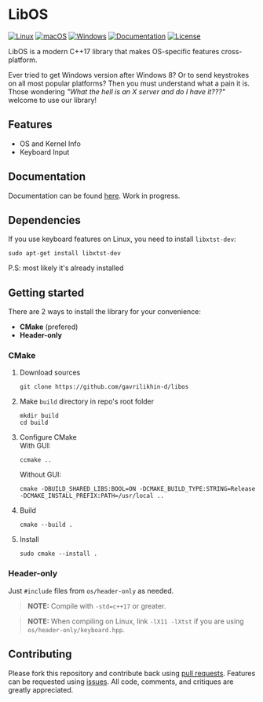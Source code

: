# LibOS
[![Linux](https://github.com/gavrilikhin-d/libos/actions/workflows/linux.yml/badge.svg)](https://github.com/gavrilikhin-d/libos/actions/workflows/linux.yml)
[![macOS](https://github.com/gavrilikhin-d/libos/actions/workflows/macos.yml/badge.svg)](https://github.com/gavrilikhin-d/libos/actions/workflows/macos.yml)
[![Windows](https://github.com/gavrilikhin-d/libos/actions/workflows/windows.yml/badge.svg)](https://github.com/gavrilikhin-d/libos/actions/workflows/windows.yml)
[![Documentation](https://img.shields.io/badge/docs-online-informational?label=Docs&style=flat&link=https://gavrilikhin-d.github.io/libos/)](https://gavrilikhin-d.github.io/libos/)
[![License](https://img.shields.io/github/license/gavrilikhin-d/libos?label=License)](https://github.com/gavrilikhin-d/libos/blob/master/LICENSE)

LibOS is a modern C++17 library that makes OS-specific features cross-platform.

Ever tried to get Windows version after Windows 8? Or to send keystrokes on all most popular platforms? Then you must understand what a pain it is.
Those wondering *"What the hell is an X server and do I have it???"* welcome to use our library!

## Features

- OS and Kernel Info
- Keyboard Input

## Documentation

Documentation can be found [here](https://gavrilikhin-d.github.io/libos/). Work in progress.

## Dependencies

If you use keyboard features on Linux, you need to install `libxtst-dev`:
```
sudo apt-get install libxtst-dev
```

P.S: most likely it's already installed

## Getting started

There are 2 ways to install the library for your convenience:
- **CMake** (prefered)
- **Header-only**

### CMake

1. Download sources
   ```
   git clone https://github.com/gavrilikhin-d/libos
   ```

2. Make `build` directory in repo's root folder
   ```
   mkdir build
   cd build
   ```

3. Configure CMake <br/>
   With GUI:
   ```
   ccmake ..
   ```
   Without GUI:
   ```
   cmake -DBUILD_SHARED_LIBS:BOOL=ON -DCMAKE_BUILD_TYPE:STRING=Release -DCMAKE_INSTALL_PREFIX:PATH=/usr/local ..
   ```

4. Build
   ```
   cmake --build .
   ```

5. Install
   ```
   sudo cmake --install .
   ```

### Header-only

Just `#include` files from `os/header-only` as needed.

> **NOTE:** Compile with `-std=c++17` or greater.

> **NOTE:** When compiling on Linux, link `-lX11 -lXtst` if you are using `os/header-only/keyboard.hpp`.

## Contributing

Please fork this repository and contribute back using [pull requests](https://github.com/gavrilikhin-d/libos/pulls). Features can be requested using [issues](https://github.com/gavrilikhin-d/libos/issues). All code, comments, and critiques are greatly appreciated.
